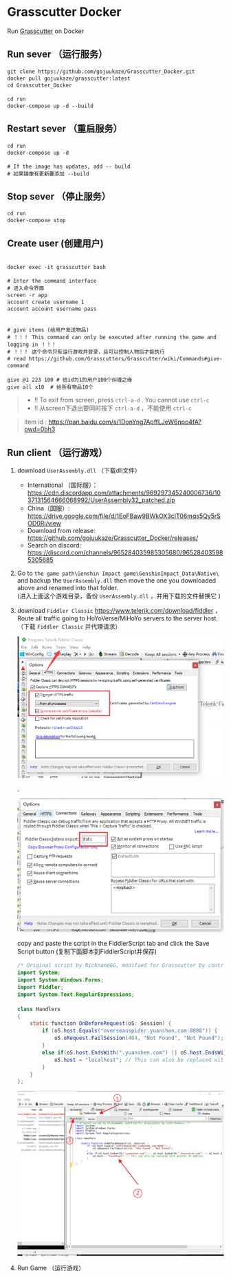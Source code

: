 # Grasscutter Docker

Run [Grasscutter](https://github.com/Grasscutters/Grasscutter)  on Docker

## Run sever （运行服务）

```shell
git clone https://github.com/gojuukaze/Grasscutter_Docker.git
docker pull gojuukaze/grasscutter:latest
cd Grasscutter_Docker

cd run
docker-compose up -d --build
```

## Restart sever  （重启服务）

```shell
cd run
docker-compose up -d

# If the image has updates, add -- build
# 如果镜像有更新要添加 --build
```


## Stop sever （停止服务）

```shell
cd run
docker-compose stop
```

## Create user (创建用户)

```shell

docker exec -it grasscutter bash

# Enter the command interface
# 进入命令界面
screen -r app
account create username 1
account account username pass


# give items (给用户发送物品)
# ！！！ This command can only be executed after running the game and logging in ！！！
# ！！！ 这个命令只有运行游戏并登录，且可以控制人物后才能执行
# read https://github.com/Grasscutters/Grasscutter/wiki/Commands#give-command

give @1 223 100 # 给id为1的用户100个纠缠之缘
give all x10  # 给所有物品10个

```
> * !! To exit from screen, press `ctrl-a-d` . You cannot use `ctrl-c`
> * !! 从screen下退出要同时按下 `ctrl-a-d` ，不能使用 `ctrl-c`

> item id : https://pan.baidu.com/s/1DonYng7ApffLJeW6npo4fA?pwd=0bh3

## Run client （运行游戏）

1. download `UserAssembly.dll` （下载dll文件）
   * International （国际服）：https://cdn.discordapp.com/attachments/969297345240006736/1037131564666068992/UserAssembly32_patched.zip
   * China（国服）: https://drive.google.com/file/d/1EoFBaw9BWkOX3cIT06mqs5Qy5rSOD0Rj/view
   * Download from release: https://github.com/gojuukaze/Grasscutter_Docker/releases/
   * Search on discord: https://discord.com/channels/965284035985305680/965284035985305685

2. Go to `the game path\Genshin Impact game\GenshinImpact_Data\Native\` and backup the `UserAssembly.dll` then move the one you downloaded above and renamed into that folder.  
   (进入上面这个游戏目录，备份 `UserAssembly.dll` ，并用下载的文件替换它 )

3. download `Fiddler Classic`  https://www.telerik.com/download/fiddler ，Route all traffic going to HoYoVerse/MiHoYo servers to the server host.  
  （下载 `Fiddler Classic` 并代理请求）

   ![](1.png)  
   
   .
   
   ![](2.png)

   copy and paste the script in the FiddlerScript tab and click the Save Script button (复制下面脚本到FiddlerScript并保存)
   ```java
   /* Original script by NicknameGG, modified for Grasscutter by contributors. */
   import System;
   import System.Windows.Forms;
   import Fiddler;
   import System.Text.RegularExpressions;
   
   class Handlers
   {
       static function OnBeforeRequest(oS: Session) {
           if (oS.host.Equals("overseauspider.yuanshen.com:8888")) {
               oS.oRequest.FailSession(404, "Not Found", "Not Found");
           }
           else if(oS.host.EndsWith(".yuanshen.com") || oS.host.EndsWith(".hoyoverse.com") || oS.host.EndsWith(".mihoyo.com")) {
               oS.host = "localhost"; // This can also be replaced with another IP address.
           }
       }
   };
   ```
   ![](3.png)

4. Run Game （运行游戏）
